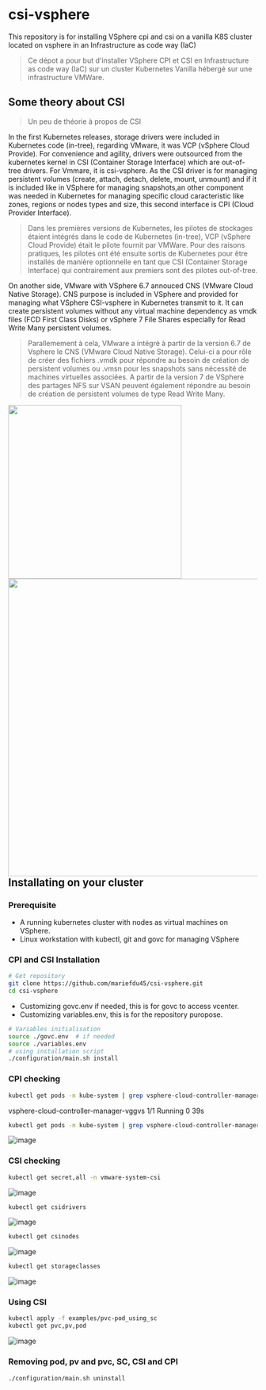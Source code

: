 # csi-vsphere
This repository is for installing VSphere cpi and csi on a vanilla K8S cluster located on vsphere in an Infrastructure as code way (IaC)

> Ce dépot a pour but d'installer VSphere CPI et CSI en Infrastructure as code way (IaC) sur un cluster Kubernetes Vanilla hébergé sur une infrastructure VMWare.


## Some theory about CSI
> Un peu de théorie à propos de CSI

In the first Kubernetes releases, storage drivers were included in Kubernetes code (in-tree), regarding VMware, it was VCP (vSphere Cloud Provide). For convenience and agility, drivers were outsourced from the kubernetes kernel in CSI (Container Storage Interface) which are out-of-tree drivers. For Vmmare, it is csi-vsphere.
As the CSI driver is for managing persistent volumes (create, attach, detach, delete, mount, unmount) and if it is included like in VSphere for managing snapshots,an other component was needed in Kubernetes for managing specific cloud caracteristic like  zones, regions or nodes types and size, this second interface is CPI (Cloud Provider Interface).
> Dans les premières versions de Kubernetes, les pilotes de stockages étaient intégrés dans le code de Kubernetes (in-tree), VCP (vSphere Cloud Provide) était le pilote fournit par VMWare. Pour des raisons pratiques, les pilotes ont été ensuite sortis de Kubernetes pour être installés de manière optionnelle en tant que CSI (Container Storage Interface) qui contrairement aux premiers sont des pilotes out-of-tree.


On another side, VMware with VSphere 6.7 annouced CNS (VMware Cloud Native Storage). CNS purpose is included in VSphere and provided for managing what VSphere CSI-vsphere in Kubernetes transmit to it. It can create persistent volumes without any virtual machine dependency as vmdk files (FCD First Class Disks) or vSphere 7 File Shares especially for Read Write Many persistent volumes.
> Parallemement à cela, VMware a intégré à partir de la version 6.7 de Vsphere le CNS (VMware Cloud Native Storage). Celui-ci a pour rôle de créer des fichiers .vmdk pour répondre au besoin de création de persistent volumes ou .vmsn pour les snapshots sans nécessité de machines virtuelles associées. A partir de la version 7 de VSphere des partages NFS sur VSAN peuvent également répondre au besoin de création de persistent volumes de type Read Write Many.

<img src="https://github.com/mariefdu45/csi-vsphere/assets/96368239/cd1af133-08fd-4b21-affa-a512dd9c1f2a"  width="350"/>
<img align="right" src="https://github.com/mariefdu45/csi-vsphere/assets/96368239/1e5fdd77-e92a-4cb3-bc48-8a09d2588a8a"  width="600"/>


## Installating on your cluster
### Prerequisite
- A running kubernetes cluster with nodes as virtual machines on VSphere.
- Linux workstation with kubectl, git and govc for managing VSphere

### CPI and CSI Installation
```bash
# Get repository
git clone https://github.com/mariefdu45/csi-vsphere.git
cd csi-vsphere
```
- Customizing govc.env if needed, this is for govc to access vcenter.
- Customizing variables.env, this is for the repository puropose.
  
```bash
# Variables initialisation
source ./govc.env  # if needed
source ./variables.env
# using installation script
./configuration/main.sh install
```

### CPI checking
```bash
kubectl get pods -n kube-system | grep vsphere-cloud-controller-manager
```
vsphere-cloud-controller-manager-vggvs   1/1     Running   0             39s
```bash
kubectl get pods -n kube-system | grep vsphere-cloud-controller-manager | awk '{print $1}' | xargs kubectl logs -n kube-system | grep "Successfully initialized node"
```
![image](https://github.com/mariefdu45/csi-vsphere/assets/96368239/16bca8af-cda2-48c5-98cd-cf049d3425ae)


### CSI checking
```bash
kubectl get secret,all -n vmware-system-csi
```
![image](https://github.com/mariefdu45/csi-vsphere/assets/96368239/f2351a4c-dda8-4bc2-963a-36001dcc37cf)


```bash
kubectl get csidrivers
```
![image](https://github.com/mariefdu45/csi-vsphere/assets/96368239/bea2e6a9-fcb8-43a8-8dcf-2c620052f457)

```bash
kubectl get csinodes
```
![image](https://github.com/mariefdu45/csi-vsphere/assets/96368239/19cdc5ce-861d-42e5-af58-6ce4dbe50866)

```bash
kubectl get storageclasses
```
![image](https://github.com/mariefdu45/csi-vsphere/assets/96368239/ec074ea5-8ff1-4e4c-9ee3-838b35fba13d)

### Using CSI
```bash
kubectl apply -f examples/pvc-pod_using_sc
kubectl get pvc,pv,pod
```
![image](https://github.com/mariefdu45/csi-vsphere/assets/96368239/70520d93-24b4-4dff-af50-dc234a90758c)

### Removing pod, pv and pvc, SC, CSI and CPI 

```bash
./configuration/main.sh uninstall

```
